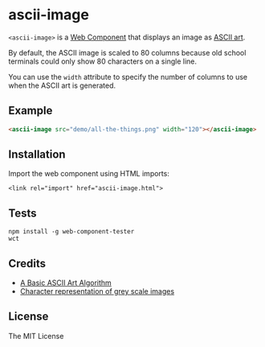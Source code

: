 # ascii-image

`<ascii-image>` is a [Web Component](https://www.webcomponents.org/) 
that displays an image as [ASCII art](https://en.wikipedia.org/wiki/ASCII_art).

By default, the ASCII image is scaled to 80 columns because old school
terminals could only show 80 characters on a single line.

You can use the `width` attribute to specify the number of columns
to use when the ASCII art is generated.

## Example

<!--
```
<custom-element-demo>
  <template>
    <script src="../webcomponentsjs/webcomponents-lite.js"></script>
    <link rel="import" href="ascii-image.html">
    <next-code-block></next-code-block>
  </template>
</custom-element-demo>
```
-->
```html
<ascii-image src="demo/all-the-things.png" width="120"></ascii-image>
```

## Installation

Import the web component using HTML imports:

```
<link rel="import" href="ascii-image.html">
```

## Tests

```
npm install -g web-component-tester
wct
```

## Credits

- [A Basic ASCII Art Algorithm](http://mattmik.com/articles/ascii/ascii.html)
- [Character representation of grey scale images](http://paulbourke.net/dataformats/asciiart/)

## License

The MIT License
